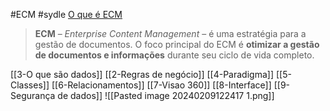 #ECM #sydle
[O que é ECM](https://www.sydle.com/br/blog/ecm-o-que-significa-a-sigla-conheca-as-vantagens-para-seu-negocio-60b14b620b3acf79950d8b7e/?utm_source=service-desk&utm_medium=treinamento&utm_campaign=ecm-foundations)
> **ECM** – _Enterprise Content Management_ – é uma estratégia para a gestão de documentos. O foco principal do ECM é **otimizar a gestão de documentos e informações** durante seu ciclo de vida completo.

[[3-O que são dados]]
[[2-Regras de negócio]]
[[4-Paradigma]]
[[5-Classes]]
[[6-Relacionamentos]]
[[7-Visao 360]]
[[8-Interface]]
[[9-Segurança de dados]]
![[Pasted image 20240209122417 1.png]]